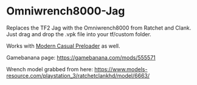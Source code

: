 # Omniwrench8000-Jag
Replaces the TF2 Jag with the Omniwrench8000 from Ratchet and Clank. Just drag and drop the .vpk file into your tf/custom folder.

Works with <a>[Modern Casual Preloader](https://gamebanana.com/wips/79779)</a> as well. 

Gamebanana page: https://gamebanana.com/mods/555571


Wrench model grabbed from here: https://www.models-resource.com/playstation_3/ratchetclankhd/model/6663/
